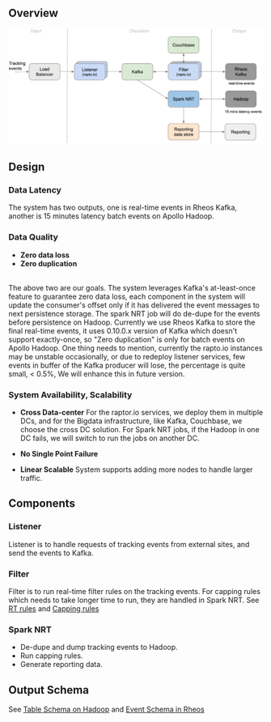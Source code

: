 ## Overview
![Architecture Overview](documents/pic/architecture.png)

## Design

### Data Latency
The system has two outputs, one is real-time events in Rheos Kafka, another is 15 minutes latency batch events on Apollo Hadoop.

### Data Quality
* **Zero data loss**
* **Zero duplication**
<br />
The above two are our goals. The system leverages Kafka's at-least-once feature to guarantee zero data loss, each component in the system will update the consumer's offset only if it has delivered the event messages to next persistence storage. The spark NRT job will do de-dupe for the events before persistence on Hadoop. Currently we use Rheos Kafka to store the final real-time events, it uses 0.10.0.x version of Kafka which doesn't support exactly-once, so "Zero duplication" is only for batch events on Apollo Hadoop. One thing needs to mention, currently the rapto.io instances may be unstable occasionally, or due to redeploy listener services, few events in buffer of the Kafka producer will lose, the percentage is quite small, < 0.5%, We will enhance this in future version.

### System Availability, Scalability
* **Cross Data-center**
For the raptor.io services, we deploy them in multiple DCs, and for the Bigdata infrastructure, like Kafka, Couchbase, we choose the cross DC solution. For Spark NRT jobs, if the Hadoop in one DC fails, we will switch to run the jobs on another DC.

* **No Single Point Failure**

* **Linear Scalable**
System supports adding more nodes to handle larger traffic.

## Components
### Listener
Listener is to handle requests of tracking events from external sites, and send the events to Kafka.

### Filter
Filter is to run real-time filter rules on the tracking events. For capping rules which needs to take longer time to run, they are handled in Spark NRT. See [RT rules](filter/README.md) and [Capping rules](spark-nrt/README.md)

### Spark NRT
* De-dupe and dump tracking events to Hadoop.
* Run capping rules.
* Generate reporting data.

## Output Schema
See [Table Schema on Hadoop](common/src/main/avro/versions) and [Event Schema in Rheos](https://rheos-portal.stratus.ebay.com/rheosportal/)
